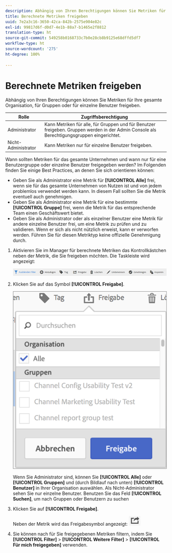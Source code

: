 ```yaml
---
description: Abhängig von Ihren Berechtigungen können Sie Metriken für Ihre gesamte Organisation, für Gruppen oder für einzelne Benutzer freigeben.
title: Berechnete Metriken freigeben
uuid: 7e2a3c16-3650-42ca-842b-2575e904e82c
exl-id: 99817d6f-d0d7-4e1b-88a7-b1465e2f8812
translation-type: ht
source-git-commit: 549258b0168733c7b0e28cb8b9125e68dffd5df7
workflow-type: ht
source-wordcount: '275'
ht-degree: 100%

---
```


# Berechnete Metriken freigeben

Abhängig von Ihren Berechtigungen können Sie Metriken für Ihre gesamte Organisation, für Gruppen oder für einzelne Benutzer freigeben.

| Rolle | Zugriffsberechtigung |
|---|---|
| Administrator | Kann Metriken für alle, für Gruppen und für Benutzer freigeben. Gruppen werden in der Admin Console als Berechtigungsgruppen eingerichtet. |
| Nicht-Administrator | Kann Metriken nur für einzelne Benutzer freigeben. |

Wann sollten Metriken für das gesamte Unternehmen und wann nur für eine Benutzergruppe oder einzelne Benutzer freigegeben werden? Im Folgenden finden Sie einige Best Practices, an denen Sie sich orientieren können:

* Geben Sie als Administrator eine Metrik für **[!UICONTROL Alle]** frei, wenn sie für das gesamte Unternehmen von Nutzen ist und von jedem problemlos verwendet werden kann. In diesem Fall sollten Sie die Metrik eventuell auch genehmigen.
* Geben Sie als Administrator eine Metrik für eine bestimmte **[!UICONTROL Gruppe]** frei, wenn die Metrik für das entsprechende Team einen Geschäftswert bietet.
* Geben Sie als Administrator oder als einzelner Benutzer eine Metrik für andere einzelne Benutzer frei, um eine Metrik zu prüfen und zu validieren. Wenn er sich als nicht nützlich erweist, kann er verworfen werden. Führen Sie für diesen Metriktyp keine offizielle Genehmigung durch.

1. Aktivieren Sie im Manager für berechnete Metriken das Kontrollkästchen neben der Metrik, die Sie freigeben möchten. Die Taskleiste wird angezeigt:

   ![](assets/cm_task_bar.png)

1. Klicken Sie auf das Symbol **[!UICONTROL Freigabe]**.

   ![](assets/cm_share.png)

   Wenn Sie Administrator sind, können Sie **[!UICONTROL Alle]** oder **[!UICONTROL Gruppen]** und (durch Bildlauf nach unten) **[!UICONTROL Benutzer]** in Ihrer Organisation auswählen. Als Nicht-Administrator sehen Sie nur einzelne Benutzer. Benutzen Sie das Feld **[!UICONTROL Suchen]**, um nach Gruppen oder Benutzern zu suchen

1. Klicken Sie auf **[!UICONTROL Freigabe]**.

   Neben der Metrik wird das Freigabesymbol angezeigt:  ![](assets/share_icon.png)

1. Sie können nach für Sie freigegebenen Metriken filtern, indem Sie **[!UICONTROL Filter]** > **[!UICONTROL Weitere Filter]** > **[!UICONTROL Für mich freigegeben]** verwenden.
